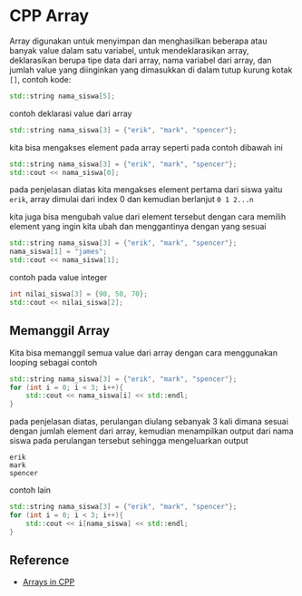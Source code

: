 # CPP Array
Array digunakan untuk menyimpan dan menghasilkan beberapa atau banyak value dalam satu variabel, untuk mendeklarasikan array, deklarasikan berupa tipe data dari array, nama variabel dari array, dan jumlah value yang diinginkan yang dimasukkan di dalam tutup kurung kotak ``[]``, contoh kode:

```cpp
std::string nama_siswa[5];
```
contoh deklarasi value dari array
```cpp
std::string nama_siswa[3] = {"erik", "mark", "spencer"};
```
kita bisa mengakses element pada array seperti pada contoh dibawah ini
```cpp
std::string nama_siswa[3] = {"erik", "mark", "spencer"};
std::cout << nama_siswa[0];
```
pada penjelasan diatas kita mengakses element pertama dari siswa yaitu ``erik``, array dimulai dari index 0 dan kemudian berlanjut ``0 1 2...n``

kita juga bisa mengubah value dari element tersebut dengan cara memilih element yang ingin kita ubah dan menggantinya dengan yang sesuai
```cpp
std::string nama_siswa[3] = {"erik", "mark", "spencer"};
nama_siswa[1] = "james";
std::cout << nama_siswa[1];
```
contoh pada value integer
```cpp
int nilai_siswa[3] = {90, 50, 70};
std::cout << nilai_siswa[2];
```

## Memanggil Array
Kita bisa memanggil semua value dari array dengan cara menggunakan looping sebagai contoh
```cpp
std::string nama_siswa[3] = {"erik", "mark", "spencer"};
for (int i = 0; i < 3; i++){
    std::cout << nama_siswa[i] << std::endl;
}
```
pada penjelasan diatas, perulangan diulang sebanyak 3 kali dimana sesuai dengan jumlah element dari array, kemudian menampilkan output dari nama siswa pada perulangan tersebut sehingga mengeluarkan output
```
erik
mark
spencer
```

contoh lain
```cpp
std::string nama_siswa[3] = {"erik", "mark", "spencer"};
for (int i = 0; i < 3; i++){
    std::cout << i[nama_siswa] << std::endl;
}
```

## Reference
- [Arrays in CPP](https://www.w3schools.com/cpp/cpp_arrays.asp)

